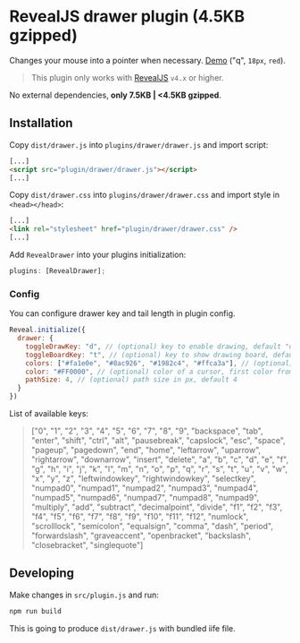# RevealJS drawer plugin (4.5KB gzipped)

Changes your mouse into a pointer when necessary. [Demo](https://burnpiro.github.io/presentation-template/#/) ("q", `18px`, `red`).

> This plugin only works with [RevealJS](https://revealjs.com/) `v4.x` or higher.

No external dependencies, __only 7.5KB  | <4.5KB gzipped__.

## Installation

Copy `dist/drawer.js` into `plugins/drawer/drawer.js` and import script:

```html
[...]
<script src="plugin/drawer/drawer.js"></script>
[...]
```

Copy `dist/drawer.css` into `plugins/drawer/drawer.css` and import style in `<head></head>`:

```html
[...]
<link rel="stylesheet" href="plugin/drawer/drawer.css" />
[...]
```

Add `RevealDrawer` into your plugins initialization:

```javascript
plugins: [RevealDrawer];
```

### Config

You can configure drawer key and tail length in plugin config.

```javascript
Reveal.initialize({
  drawer: {
    toggleDrawKey: "d", // (optional) key to enable drawing, default "d"
    toggleBoardKey: "t", // (optional) key to show drawing board, default "t"
    colors: ["#fa1e0e", "#8ac926", "#1982c4", "#ffca3a"], // (optional) list of colors avaiable (hex color codes)
    color: "#FF0000", // (optional) color of a cursor, first color from `codes` is a default
    pathSize: 4, // (optional) path size in px, default 4
  }
})
```

List of available keys:

> ["0", "1", "2", "3", "4", "5", "6", "7", "8", "9", "backspace", "tab", "enter", "shift", "ctrl", "alt", "pausebreak", "capslock", "esc", "space", "pageup", "pagedown", "end", "home", "leftarrow", "uparrow", "rightarrow", "downarrow", "insert", "delete", "a", "b", "c", "d", "e", "f", "g", "h", "i", "j", "k", "l", "m", "n", "o", "p", "q", "r", "s", "t", "u", "v", "w", "x", "y", "z", "leftwindowkey", "rightwindowkey", "selectkey", "numpad0", "numpad1", "numpad2", "numpad3", "numpad4", "numpad5", "numpad6", "numpad7", "numpad8", "numpad9", "multiply", "add", "subtract", "decimalpoint", "divide", "f1", "f2", "f3", "f4", "f5", "f6", "f7", "f8", "f9", "f10", "f11", "f12", "numlock", "scrolllock", "semicolon", "equalsign", "comma", "dash", "period", "forwardslash", "graveaccent", "openbracket", "backslash", "closebracket", "singlequote"]

## Developing

Make changes in `src/plugin.js` and run:

```bash
npm run build
```

This is going to produce `dist/drawer.js` with bundled iife file.
